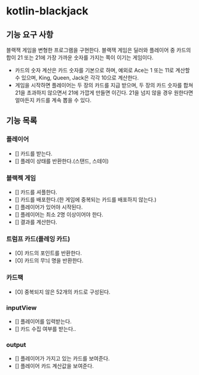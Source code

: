 # kotlin-blackjack

## 기능 요구 사항

 블랙잭 게임을 변형한 프로그램을 구현한다. 블랙잭 게임은 딜러와 플레이어 중 카드의 합이 21 또는 21에 가장 가까운 숫자를 가지는 쪽이 이기는 게임이다.
  - 카드의 숫자 계산은 카드 숫자를 기본으로 하며, 예외로 Ace는 1 또는 11로 계산할 수 있으며, King, Queen, Jack은 각각 10으로 계산한다.
  - 게임을 시작하면 플레이어는 두 장의 카드를 지급 받으며, 두 장의 카드 숫자를 합쳐 21을 초과하지 않으면서 21에 가깝게 만들면 이긴다. 21을 넘지 않을 경우 원한다면 얼마든지 카드를 계속 뽑을 수 있다.


## 기능 목록

### 플레이어
- [] 카드를 받는다.
- [] 플레이 상태를 반환한다.(스탠드, 스테이)

### 블랙젝 게임
- [] 카드를 셔플한다.
- [] 카드를 배포한다.(한 게임에 중복되는 카드를 배포하지 않는다.)
- [] 플레이어가 있어야 시작된다.
- [] 플레이어는 최소 2명 이상이어야 한다.
- [] 결과를 계산한다.

### 트럼프 카드(플레잉 카드)
- [O] 카드의 포인트를 반환한다.
- [O] 카드의 무늬 명을 반환한다.

### 카드팩
- [O] 중복되지 않은 52개의 카드로 구성된다.

### inputView
- [] 플레이어를 입력받는다.
- [] 카드 수집 여부를 받는다..

### output
- [] 플레이어가 가지고 있는 카드를 보여준다.
- [] 플레이어 카드 계산값을 보여준다.
